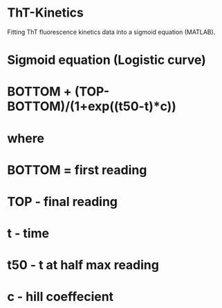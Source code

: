 # ThT-Kinetics
Fitting ThT fluorescence kinetics data into a sigmoid equation (MATLAB).
# Sigmoid equation (Logistic curve) 
# BOTTOM + (TOP-BOTTOM)/(1+exp((t50-t)*c))
# where
# BOTTOM = first reading
# TOP - final reading
# t - time
# t50 - t at half max reading
# c - hill coeffecient
